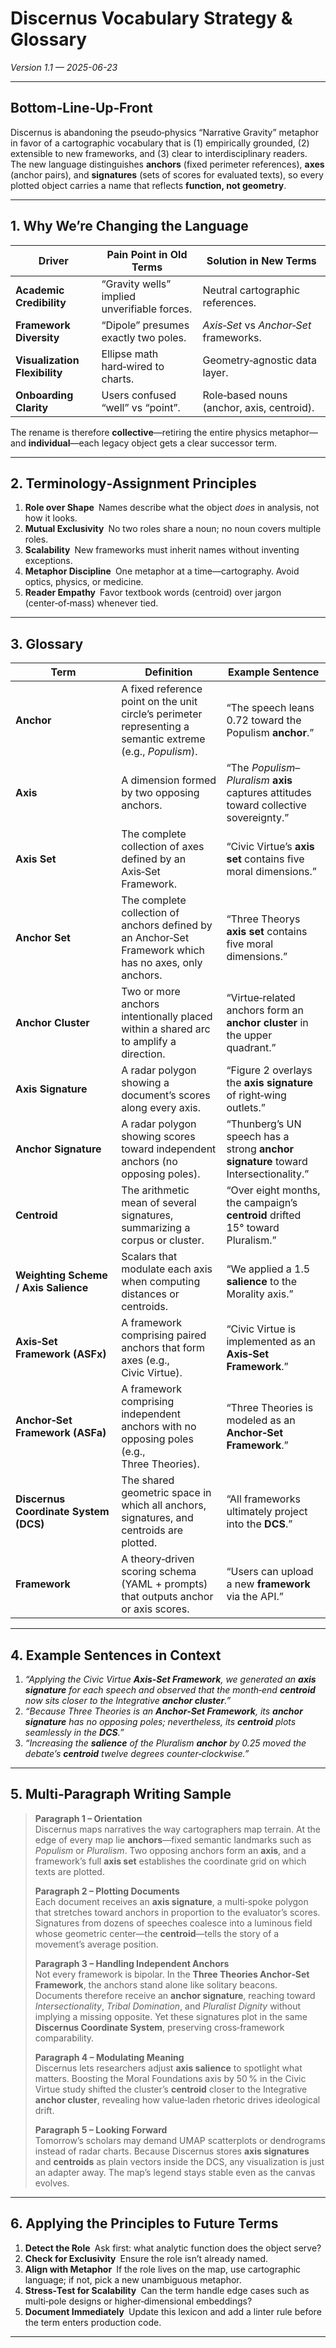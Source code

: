 # Discernus Vocabulary Strategy & Glossary  
*Version 1.1 — 2025-06-23*

---

## Bottom‑Line‑Up‑Front  
Discernus is abandoning the pseudo‑physics “Narrative Gravity” metaphor in favor of a cartographic vocabulary that is (1) empirically grounded, (2) extensible to new frameworks, and (3) clear to interdisciplinary readers. The new language distinguishes **anchors** (fixed perimeter references), **axes** (anchor pairs), and **signatures** (sets of scores for evaluated texts), so every plotted object carries a name that reflects **function, not geometry**.

---

## 1. Why We’re Changing the Language  

| Driver | Pain Point in Old Terms | Solution in New Terms |
|--------|------------------------|-----------------------|
| **Academic Credibility** | “Gravity wells” implied unverifiable forces. | Neutral cartographic references. |
| **Framework Diversity** | “Dipole” presumes exactly two poles. | *Axis‑Set* vs *Anchor‑Set* frameworks. |
| **Visualization Flexibility** | Ellipse math hard‑wired to charts. | Geometry‑agnostic data layer. |
| **Onboarding Clarity** | Users confused “well” vs “point”. | Role‑based nouns (anchor, axis, centroid). |

The rename is therefore **collective**—retiring the entire physics metaphor—and **individual**—each legacy object gets a clear successor term.

---

## 2. Terminology‑Assignment Principles  

1. **Role over Shape** Names describe what the object *does* in analysis, not how it looks.  
2. **Mutual Exclusivity** No two roles share a noun; no noun covers multiple roles.  
3. **Scalability** New frameworks must inherit names without inventing exceptions.  
4. **Metaphor Discipline** One metaphor at a time—cartography. Avoid optics, physics, or medicine.  
5. **Reader Empathy** Favor textbook words (centroid) over jargon (center‑of‑mass) whenever tied.  

---

## 3. Glossary  

| Term | Definition | Example Sentence |
|------|------------|------------------|
| **Anchor** | A fixed reference point on the unit circle’s perimeter representing a semantic extreme (e.g., *Populism*). | “The speech leans 0.72 toward the Populism **anchor**.” |
| **Axis** | A dimension formed by two opposing anchors. | “The *Populism–Pluralism* **axis** captures attitudes toward collective sovereignty.” |
| **Axis Set** | The complete collection of axes defined by an Axis‑Set Framework. | “Civic Virtue’s **axis set** contains five moral dimensions.” |
| **Anchor Set** | The complete collection of anchors defined by an Anchor‑Set Framework which has no axes, only anchors. | “Three Theorys **axis set** contains five moral dimensions.” |
| **Anchor Cluster** | Two or more anchors intentionally placed within a shared arc to amplify a direction. | “Virtue‑related anchors form an **anchor cluster** in the upper quadrant.” |
| **Axis Signature** | A radar polygon showing a document’s scores along every axis. | “Figure 2 overlays the **axis signature** of right‑wing outlets.” |
| **Anchor Signature** | A radar polygon showing scores toward independent anchors (no opposing poles). | “Thunberg’s UN speech has a strong **anchor signature** toward Intersectionality.” |
| **Centroid** | The arithmetic mean of several signatures, summarizing a corpus or cluster. | “Over eight months, the campaign’s **centroid** drifted 15° toward Pluralism.” |
| **Weighting Scheme / Axis Salience** | Scalars that modulate each axis when computing distances or centroids. | “We applied a 1.5 **salience** to the Morality axis.” |
| **Axis‑Set Framework (ASFx)** | A framework comprising paired anchors that form axes (e.g., Civic Virtue). | “Civic Virtue is implemented as an **Axis‑Set Framework**.” |
| **Anchor‑Set Framework (ASFa)** | A framework comprising independent anchors with no opposing poles (e.g., Three Theories). | “Three Theories is modeled as an **Anchor‑Set Framework**.” |
| **Discernus Coordinate System (DCS)** | The shared geometric space in which all anchors, signatures, and centroids are plotted. | “All frameworks ultimately project into the **DCS**.” |
| **Framework** | A theory‑driven scoring schema (YAML + prompts) that outputs anchor or axis scores. | “Users can upload a new **framework** via the API.” |

---

## 4. Example Sentences in Context  

1. *“Applying the Civic Virtue **Axis‑Set Framework**, we generated an **axis signature** for each speech and observed that the month‑end **centroid** now sits closer to the Integrative **anchor cluster**.”*  
2. *“Because Three Theories is an **Anchor‑Set Framework**, its **anchor signature** has no opposing poles; nevertheless, its **centroid** plots seamlessly in the **DCS**.”*  
3. *“Increasing the **salience** of the Pluralism **anchor** by 0.25 moved the debate’s **centroid** twelve degrees counter‑clockwise.”*  

---

## 5. Multi‑Paragraph Writing Sample  

> **Paragraph 1 – Orientation**  
> Discernus maps narratives the way cartographers map terrain. At the edge of every map lie **anchors**—fixed semantic landmarks such as *Populism* or *Pluralism*. Two opposing anchors form an **axis**, and a framework’s full **axis set** establishes the coordinate grid on which texts are plotted.
>
> **Paragraph 2 – Plotting Documents**  
> Each document receives an **axis signature**, a multi‑spoke polygon that stretches toward anchors in proportion to the evaluator’s scores. Signatures from dozens of speeches coalesce into a luminous field whose geometric center—the **centroid**—tells the story of a movement’s average position.
>
> **Paragraph 3 – Handling Independent Anchors**  
> Not every framework is bipolar. In the **Three Theories Anchor‑Set Framework**, the anchors stand alone like solitary beacons. Documents therefore receive an **anchor signature**, reaching toward *Intersectionality*, *Tribal Domination*, and *Pluralist Dignity* without implying a missing opposite. Yet these signatures plot in the same **Discernus Coordinate System**, preserving cross‑framework comparability.
>
> **Paragraph 4 – Modulating Meaning**  
> Discernus lets researchers adjust **axis salience** to spotlight what matters. Boosting the Moral Foundations axis by 50 % in the Civic Virtue study shifted the cluster’s **centroid** closer to the Integrative **anchor cluster**, revealing how value‑laden rhetoric drives ideological drift.
>
> **Paragraph 5 – Looking Forward**  
> Tomorrow’s scholars may demand UMAP scatterplots or dendrograms instead of radar charts. Because Discernus stores **axis signatures** and **centroids** as plain vectors inside the DCS, any visualization is just an adapter away. The map’s legend stays stable even as the canvas evolves.

---

## 6. Applying the Principles to Future Terms  
1. **Detect the Role** Ask first: what analytic function does the object serve?  
2. **Check for Exclusivity** Ensure the role isn’t already named.  
3. **Align with Metaphor** If the role lives on the map, use cartographic language; if not, pick a new unambiguous metaphor.  
4. **Stress‑Test for Scalability** Can the term handle edge cases such as multi‑pole designs or higher‑dimensional embeddings?  
5. **Document Immediately** Update this lexicon and add a linter rule before the term enters production code.

---